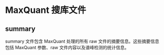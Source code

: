 # MaxQuant 搜库文件

## summary

summary 文件包含 MaxQuant 处理的所有 raw 文件的摘要信息。这些摘要信息包括 MaxQuant 参数、raw 文件内容以及谱峰检测的统计信息。